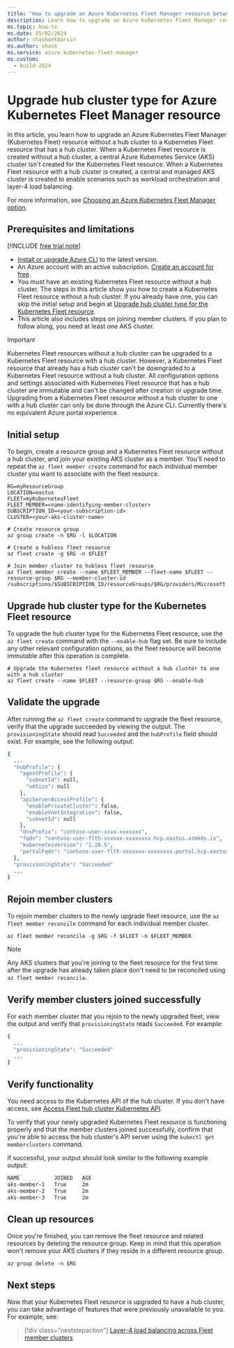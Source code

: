 ```yaml
---
title: "How to upgrade an Azure Kubernetes Fleet Manager resource between hub types"
description: Learn how to upgrade an Azure Kubernetes Fleet Manager resource from hubless to hubful.
ms.topic: how-to
ms.date: 05/02/2024
author: shashankbarsin
ms.author: shasb
ms.service: azure-kubernetes-fleet-manager
ms.custom:
  - build-2024
---
```


# Upgrade hub cluster type for Azure Kubernetes Fleet Manager resource

In this article, you learn how to upgrade an Azure Kubernetes Fleet Manager (Kubernetes Fleet) resource without a hub cluster to a Kubernetes Fleet resource that has a hub cluster. When a Kubernetes Fleet resource is created without a hub cluster, a central Azure Kubernetes Service (AKS) cluster isn't created for the Kubernetes Fleet resource. When a Kubernetes Fleet resource with a hub cluster is created, a central and managed AKS cluster is created to enable scenarios such as workload orchestration and layer-4 load balancing.

For more information, see [Choosing an Azure Kubernetes Fleet Manager option][concepts-choose-fleet].

## Prerequisites and limitations

[!INCLUDE [free trial note](~/reusable-content/ce-skilling/azure/includes/quickstarts-free-trial-note.md)]
- [Install or upgrade Azure CLI](/cli/azure/install-azure-cli) to the latest version.
- An Azure account with an active subscription. [Create an account for free](https://azure.microsoft.com/free/?WT.mc_id=A261C142F).
- You must have an existing Kubernetes Fleet resource without a hub cluster. The steps in this article show you how to create a Kubernetes Fleet resource without a hub cluster. If you already have one, you can skip the initial setup and begin at [Upgrade hub cluster type for the Kubernetes Fleet resource](#upgrade-hub-cluster-type-for-the-kubernetes-fleet-resource).
- This article also includes steps on joining member clusters. If you plan to follow along, you need at least one AKS cluster.


> [!IMPORTANT]
> Kubernetes Fleet resources without a hub cluster can be upgraded to a Kubernetes Fleet resource with a hub cluster. However, a Kubernetes Fleet resource that already has a hub cluster can't be downgraded to a Kubernetes Fleet resource without a hub cluster.
> All configuration options and settings associated with Kubernetes Fleet resource that has a hub cluster are immutable and can't be changed after creation or upgrade time.
> Upgrading from a Kubernetes Fleet resource without a hub cluster to one with a hub cluster can only be done through the Azure CLI. Currently there's no equivalent Azure portal experience.

## Initial setup

To begin, create a resource group and a Kubernetes Fleet resource without a hub cluster, and join your existing AKS cluster as a member. You'll need to repeat the `az fleet member create` command for each individual member cluster you want to associate with the fleet resource.

```azurecli-interactive
RG=myResourceGroup
LOCATION=eastus
FLEET=myKubernetesFleet
FLEET_MEMBER=<name-identifying-member-cluster>
SUBSCRIPTION_ID=<your-subscription-id>
CLUSTER=<your-aks-cluster-name>

# Create resource group
az group create -n $RG -l $LOCATION

# Create a hubless fleet resource 
az fleet create -g $RG -n $FLEET

# Join member cluster to hubless fleet resource
az fleet member create --name $FLEET_MEMBER --fleet-name $FLEET --resource-group $RG --member-cluster-id /subscriptions/$SUBSCRIPTION_ID/resourceGroups/$RG/providers/Microsoft.ContainerService/managedClusters/$CLUSTER
```

## Upgrade hub cluster type for the Kubernetes Fleet resource

To upgrade the hub cluster type for the Kubernetes Fleet resource, use the `az fleet create` command with the `--enable-hub` flag set. Be sure to include any other relevant configuration options, as the fleet resource will become immutable after this operation is complete.

```azurecli-interactive
# Upgrade the Kubernetes fleet resource without a hub cluster to one with a hub cluster
az fleet create --name $FLEET --resource-group $RG --enable-hub 

```

## Validate the upgrade

After running the `az fleet create` command to upgrade the fleet resource, verify that the upgrade succeeded by viewing the output. The `provisioningState` should read `Succeeded` and the `hubProfile` field should exist. For example, see the following output:

```bash
{
  ...
  "hubProfile": {
    "agentProfile": {
      "subnetId": null,
      "vmSize": null
    },
    "apiServerAccessProfile": {
      "enablePrivateCluster": false,
      "enableVnetIntegration": false,
      "subnetId": null
    },
    "dnsPrefix": "contoso-user-xxxx-xxxxxxx",
    "fqdn": "contoso-user-flth-xxxxxx-xxxxxxxx.hcp.eastus.azmk8s.io",
    "kubernetesVersion": "1.28.5",
    "portalFqdn": "contoso-user-flth-xxxxxxx-xxxxxxxx.portal.hcp.eastus.azmk8s.io"
  },
  "provisioningState": "Succeeded"
  ...
}
```

## Rejoin member clusters

To rejoin member clusters to the newly upgrade fleet resource, use the `az fleet member reconcile` command for each individual member cluster. 

```azurecli-interactive
az fleet member reconcile -g $RG -f $FLEET -n $FLEET_MEMBER
```

> [!NOTE]
> Any AKS clusters that you're joining to the fleet resource for the first time after the upgrade has already taken place don't need to be reconciled using `az fleet member reconcile`.

## Verify member clusters joined successfully

For each member cluster that you rejoin to the newly upgraded fleet, view the output and verify that `provisioningState` reads `Succeeded`. For example:

```bash
{
  ...
  "provisioningState": "Succeeded"
  ...
}
```

## Verify functionality

You need access to the Kubernetes API of the hub cluster. If you don't have access, see [Access Fleet hub cluster Kubernetes API](./quickstart-access-fleet-hub-cluster-kubernetes-api.md).

To verify that your newly upgraded Kubernetes Fleet resource is functioning properly and that the member clusters joined successfully, confirm that you're able to access the hub cluster's API server using the `kubectl get memberclusters` command.

If successful, your output should look similar to the following example output:

```bash
NAME           JOINED   AGE
aks-member-1   True     2m
aks-member-2   True     2m
aks-member-3   True     2m
```

## Clean up resources

Once you're finished, you can remove the fleet resource and related resources by deleting the resource group. Keep in mind that this operation won't remove your AKS clusters if they reside in a different resource group.

```azurecli-interactive
az group delete -n $RG
```

## Next steps

Now that your Kubernetes Fleet resource is upgraded to have a hub cluster, you can take advantage of features that were previously unavailable to you. For example, see:

> [!div class="nextstepaction"]
> [Layer-4 load balancing across Fleet member clusters](l4-load-balancing.md)

<!-- LINKS -->
[concepts-choose-fleet]: concepts-choosing-fleet.md
[quickstart-create-fleet]: quickstart-create-fleet-and-members.md?tabs=hubless
[workload-orchestration]: /azure/kubernetes-fleet/concepts-resource-propagation

